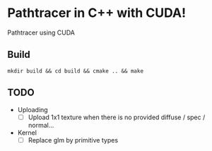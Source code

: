 # Pathtracer in C++ with CUDA!

Pathtracer using CUDA
## Build

``mkdir build && cd build && cmake .. && make``

## TODO

* Uploading
  * [ ] Upload 1x1 texture when there is no provided diffuse / spec / normal...

* Kernel
  * [ ] Replace glm by primitive types
